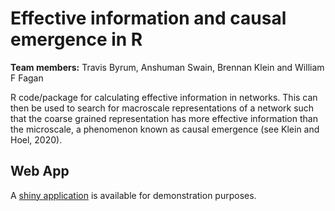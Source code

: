 # Effective information and causal emergence in R
**Team members:** Travis Byrum, Anshuman Swain, Brennan Klein and William F Fagan

R code/package for calculating effective information in networks. This can then be used to search for macroscale representations of a network such that the coarse grained representation has more effective information than the microscale, a phenomenon known as causal emergence (see Klein and Hoel, 2020). 

## Web App

A [shiny application](https://einet.shinyapps.io/einet/) is available for demonstration purposes.
